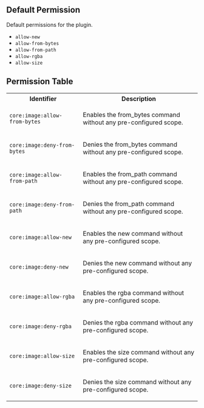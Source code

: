 ## Default Permission

Default permissions for the plugin.

- `allow-new`
- `allow-from-bytes`
- `allow-from-path`
- `allow-rgba`
- `allow-size`

## Permission Table 

<table>
<tr>
<th>Identifier</th>
<th>Description</th>
</tr>


<tr>
<td>

`core:image:allow-from-bytes`

</td>
<td>

Enables the from_bytes command without any pre-configured scope.

</td>
</tr>

<tr>
<td>

`core:image:deny-from-bytes`

</td>
<td>

Denies the from_bytes command without any pre-configured scope.

</td>
</tr>

<tr>
<td>

`core:image:allow-from-path`

</td>
<td>

Enables the from_path command without any pre-configured scope.

</td>
</tr>

<tr>
<td>

`core:image:deny-from-path`

</td>
<td>

Denies the from_path command without any pre-configured scope.

</td>
</tr>

<tr>
<td>

`core:image:allow-new`

</td>
<td>

Enables the new command without any pre-configured scope.

</td>
</tr>

<tr>
<td>

`core:image:deny-new`

</td>
<td>

Denies the new command without any pre-configured scope.

</td>
</tr>

<tr>
<td>

`core:image:allow-rgba`

</td>
<td>

Enables the rgba command without any pre-configured scope.

</td>
</tr>

<tr>
<td>

`core:image:deny-rgba`

</td>
<td>

Denies the rgba command without any pre-configured scope.

</td>
</tr>

<tr>
<td>

`core:image:allow-size`

</td>
<td>

Enables the size command without any pre-configured scope.

</td>
</tr>

<tr>
<td>

`core:image:deny-size`

</td>
<td>

Denies the size command without any pre-configured scope.

</td>
</tr>
</table>
